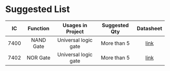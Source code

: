 # Suggested List 

| IC   | Function        |Usages in Project| Suggested Qty | Datasheet |
|:----:|:---------------:|:---------------:|:-------------:|:---------:|
| 7400 | NAND Gate       | Universal logic gate| More than 5 | [link](http://www.ti.com/lit/ds/symlink/sn7400.pdf)|
|7402  | NOR Gate        | Universal logic gate| More than 5 | [link](http://web.mit.edu/6.131/www/document/7402.pdf) |
